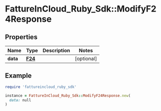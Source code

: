 # FattureInCloud_Ruby_Sdk::ModifyF24Response

## Properties

| Name | Type | Description | Notes |
| ---- | ---- | ----------- | ----- |
| **data** | [**F24**](F24.md) |  | [optional] |

## Example

```ruby
require 'fattureincloud_ruby_sdk'

instance = FattureInCloud_Ruby_Sdk::ModifyF24Response.new(
  data: null
)
```


